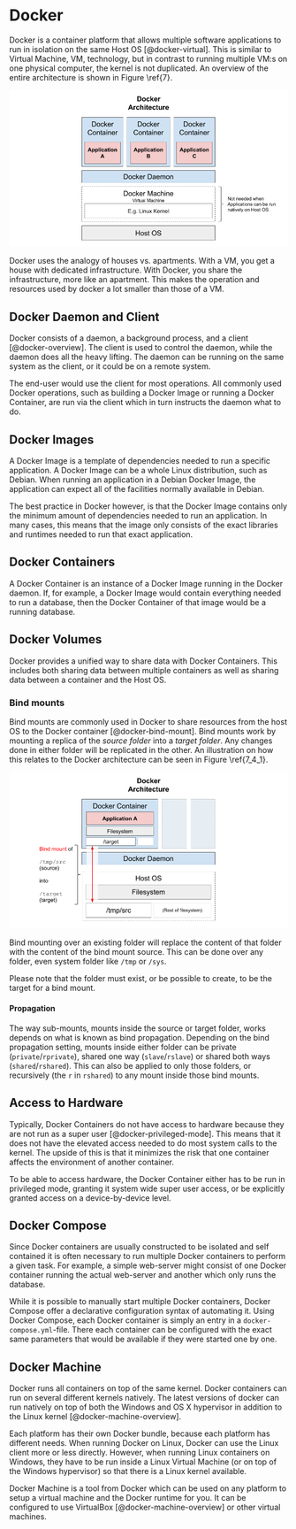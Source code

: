 # Docker

Docker is a container platform that allows multiple software applications to run in isolation on the same Host OS [@docker-virtual]. This is similar to Virtual Machine, VM, technology, but in contrast to running multiple VM:s on one physical computer, the kernel is not duplicated. An overview of the entire architecture is shown in Figure \ref{7}.

![Docker architecture overview \label{7}](source/figures/7.png)

Docker uses the analogy of houses vs. apartments. With a VM, you get a house with dedicated infrastructure. With Docker, you share the infrastructure, more like an apartment. This makes the operation and resources used by docker a lot smaller than those of a VM.

## Docker Daemon and Client
Docker consists of a daemon, a background process, and a client [@docker-overview]. The client is used to control the daemon, while the daemon does all the heavy lifting. The daemon can be running on the same system as the client, or it could be on a remote system.

The end-user would use the client for most operations. All commonly used Docker operations, such as building a Docker Image or running a Docker Container, are run via the client which in turn instructs the daemon what to do.

## Docker Images
A Docker Image is a template of dependencies needed to run a specific application. A Docker Image can be a whole Linux distribution, such as Debian. When running an application in a Debian Docker Image, the application can expect all of the facilities normally available in Debian.

The best practice in Docker however, is that the Docker Image contains only the minimum amount of dependencies needed to run an application. In many cases, this means that the image only consists of the exact libraries and runtimes needed to run that exact application.

## Docker Containers
A Docker Container is an instance of a Docker Image running in the Docker daemon. If, for example, a Docker Image would contain everything needed to run a database, then the Docker Container of that image would be a running database.

## Docker Volumes
Docker provides a unified way to share data with Docker Containers. This includes both sharing data between multiple containers as well as sharing data between a container and the Host OS.

### Bind mounts
Bind mounts are commonly used in Docker to share resources from the host OS to the Docker container [@docker-bind-mount]. Bind mounts work by mounting a replica of the _source folder_ into a _target folder_. Any changes done in either folder will be replicated in the other. An illustration on how this relates to the Docker architecture can be seen in Figure \ref{7_4_1}.

![Bind mount \label{7_4_1}](source/figures/7_4_1.png)

Bind mounting over an existing folder will replace the content of that folder with the content of the bind mount source. This can be done over any folder, even system folder like `/tmp` or `/sys`.

Please note that the folder must exist, or be possible to create, to be the target for a bind mount.

#### Propagation
The way sub-mounts, mounts inside the source or target folder, works depends on what is known as bind propagation. Depending on the bind propagation setting, mounts inside either folder can be private (`private`/`rprivate`), shared one way (`slave`/`rslave`) or shared both ways (`shared`/`rshared`). This can also be applied to only those folders, or recursively (the `r` in `rshared`) to any mount inside those bind mounts.

## Access to Hardware
Typically, Docker Containers do not have access to hardware because they are not run as a super user [@docker-privileged-mode]. This means that it does not have the elevated access needed to do most system calls to the kernel. The upside of this is that it minimizes the risk that one container affects the environment of another container.

To be able to access hardware, the Docker Container either has to be run in privileged mode, granting it system wide super user access, or be explicitly granted access on a device-by-device level.

## Docker Compose
Since Docker containers are usually constructed to be isolated and self contained it is often necessary to run multiple Docker containers to perform a given task. For example, a simple web-server might consist of one Docker container running the actual web-server and another which only runs the database.

While it is possible to manually start multiple Docker containers, Docker Compose offer a declarative configuration syntax of automating it. Using Docker Compose, each Docker container is simply an entry in a `docker-compose.yml`-file. There each container can be configured with the exact same parameters that would be available if they were started one by one.

## Docker Machine
Docker runs all containers on top of the same kernel. Docker containers can run on several different kernels natively. The latest versions of docker can run natively on top of both the Windows and OS X hypervisor in addition to the Linux kernel [@docker-machine-overview]. 

Each platform has their own Docker bundle, because each platform has different needs. When running Docker on Linux, Docker can use the Linux client more or less directly. However, when running Linux containers on Windows, they have to be run inside a Linux Virtual Machine (or on top of the Windows hypervisor) so that there is a Linux kernel available.

Docker Machine is a tool from Docker which can be used on any platform to setup a virtual machine and the Docker runtime for you. It can be configured to use VirtualBox [@docker-machine-overview] or other virtual machines.
